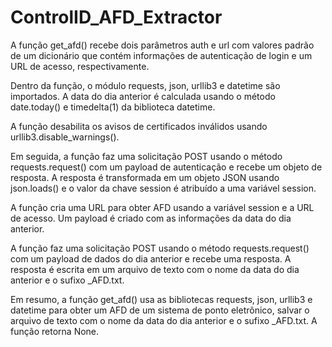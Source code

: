 # ControlID_AFD_Extractor


A função get_afd() recebe dois parâmetros auth e url com valores padrão de um dicionário que contém informações de autenticação de login e um URL de acesso, respectivamente.

Dentro da função, o módulo requests, json, urllib3 e datetime são importados. A data do dia anterior é calculada usando o método date.today() e timedelta(1) da biblioteca datetime.

A função desabilita os avisos de certificados inválidos usando urllib3.disable_warnings().

Em seguida, a função faz uma solicitação POST usando o método requests.request() com um payload de autenticação e recebe um objeto de resposta. A resposta é transformada em um objeto JSON usando json.loads() e o valor da chave session é atribuído a uma variável session.

A função cria uma URL para obter AFD usando a variável session e a URL de acesso. Um payload é criado com as informações da data do dia anterior.

A função faz uma solicitação POST usando o método requests.request() com um payload de dados do dia anterior e recebe uma resposta. A resposta é escrita em um arquivo de texto com o nome da data do dia anterior e o sufixo _AFD.txt.

Em resumo, a função get_afd() usa as bibliotecas requests, json, urllib3 e datetime para obter um AFD de um sistema de ponto eletrônico, salvar o arquivo de texto com o nome da data do dia anterior e o sufixo _AFD.txt. A função retorna None.
